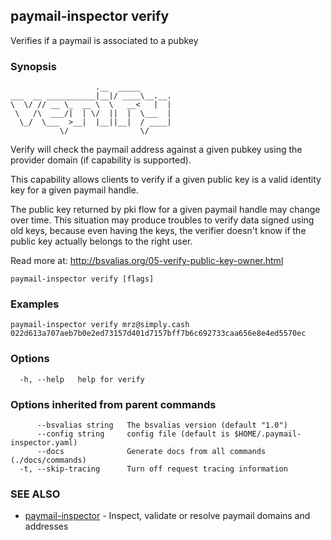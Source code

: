 ## paymail-inspector verify

Verifies if a paymail is associated to a pubkey

### Synopsis

```
                   .__  _____       
___  __ ___________|__|/ ____\__.__.
\  \/ // __ \_  __ \  \   __<   |  |
 \   /\  ___/|  | \/  ||  |  \___  |
  \_/  \___  >__|  |__||__|  / ____|
           \/                \/
```

Verify will check the paymail address against a given pubkey using the provider domain (if capability is supported).

This capability allows clients to verify if a given public key is a valid identity key for a given paymail handle.

The public key returned by pki flow for a given paymail handle may change over time. 
This situation may produce troubles to verify data signed using old keys, because even having the keys, 
the verifier doesn't know if the public key actually belongs to the right user.

Read more at: http://bsvalias.org/05-verify-public-key-owner.html

```
paymail-inspector verify [flags]
```

### Examples

```
paymail-inspector verify mrz@simply.cash 022d613a707aeb7b0e2ed73157d401d7157bff7b6c692733caa656e8e4ed5570ec
```

### Options

```
  -h, --help   help for verify
```

### Options inherited from parent commands

```
      --bsvalias string   The bsvalias version (default "1.0")
      --config string     config file (default is $HOME/.paymail-inspector.yaml)
      --docs              Generate docs from all commands (./docs/commands)
  -t, --skip-tracing      Turn off request tracing information
```

### SEE ALSO

* [paymail-inspector](paymail-inspector.md)	 - Inspect, validate or resolve paymail domains and addresses

